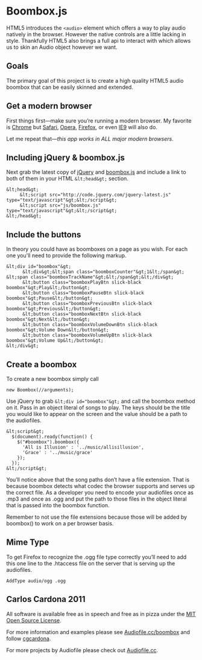 Boombox.js 
==========

HTML5 introduces the <code>&lt;audio&gt;</code> element which offers a way to play audio natively
in the browser. However the native controls are a little lacking in style.
Thankfully HTML5 also brings a full api to interact with which allows us to skin
an Audio object however we want.

Goals
-----

The primary goal of this project is to create a high quality HTML5 audio boombox
that can be easily skinned and extended.

Get a modern browser
--------------------

First things first—make sure you&rsquo;re running a modern browser. My favorite is
[Chrome](http://www.google.com/chrome) but [Safari](http://www.apple.com/safari/download/), [Opera](http://www.opera.com/mobile/download/versions/), [Firefox](http://www.mozilla.com/en-US/firefox/new/), or even [IE9](http://windows.microsoft.com/en-US/internet-explorer/downloads/ie-9/worldwide-languages) will also do. 

Let me repeat that&mdash;*_this app works in ALL major modern browsers_*.

Including jQuery & boombox.js
-----------------------------

Next grab the latest copy of [jQuery](http://code.jquery.com/jquery-latest.js) and [boombox.js](https://raw.github.com/cgcardona/boombox.js/master/js/boombox.js) and include a link to both of
them in your HTML `&lt;head&gt;` section.

    &lt;head&gt;
         &lt;script src="http://code.jquery.com/jquery-latest.js" type="text/javascript"&gt;&lt;/script&gt;
         &lt;script src="js/boombox.js" type="text/javascript"&gt;&lt;/script&gt;
    &lt;/head&gt;

Include the buttons
-------------------

In theory you could have as boomboxes on a page as you wish. For each one you'll need to provide the following markup.

    &lt;div id="boombox"&gt; 
          &lt;div&gt;&lt;span class="boomboxCounter"&gt;1&lt;/span&gt; &lt;span class="boomboxTrackName"&gt;&lt;/span&gt;&lt;/div&gt; 
          &lt;button class="boomboxPlayBtn slick-black boombox"&gt;Play&lt;/button&gt; 
          &lt;button class="boomboxPauseBtn slick-black boombox"&gt;Pause&lt;/button&gt; 
          &lt;button class="boomboxPreviousBtn slick-black boombox"&gt;Previous&lt;/button&gt; 
          &lt;button class="boomboxNextBtn slick-black boombox"&gt;Next&lt;/button&gt; 
          &lt;button class="boomboxVolumeDownBtn slick-black boombox"&gt;Volume Down&lt;/button&gt; 
          &lt;button class="boomboxVolumeUpBtn slick-black boombox"&gt;Volume Up&lt;/button&gt; 
    &lt;/div&gt;

Create a boombox
----------------

To create a new boombox simply call

    new Boombox(//arguments);

Use jQuery to grab `&lt;div id="boombox"&gt;` and call the boombox method on it. Pass in
  an object literal of songs to play. The keys should be the title you would
  like to appear on the screen and the value should be a path to the audiofiles.

    &lt;script&gt; 
      $(document).ready(function() {
        $("#boombox").boombox({
          'All is Illusion' : '../music/allisillusion',  
          'Grace' : '../music/grace'  
        });
      });
    &lt;/script&gt; 

You&rsquo;ll notice above that the song paths don&rsquo;t have a file extension. That is
because boombox detects what codec the browser supports and serves up the
correct file. As a developer you need to encode your audiofiles once as .mp3 and
once as .ogg and put the path to those files in the object literal that is
passed into the boombox function.

Remember to not use the file extensions because those will be added by boombox()
to work on a per browser basis. 

Mime Type
---------

To get Firefox to recognize the .ogg file type correctly you&rsquo;ll need to add
this one line to the .htaccess file on the server that is serving up the
audiofiles.

    AddType audio/ogg .ogg

Carlos Cardona 2011
-------------------

All software is available free as in speech and free as in pizza under the [MIT Open Source License](http://www.opensource.org/licenses/mit-license.php).

For more information and examples please see [Audiofile.cc/boombox](https://audiofile.cc/boombox)
and follow [cgcardona](http://twitter.com/cgcardona).

For more projects by Audiofile please check out [Audiofile.cc](https://audiofile.cc).

